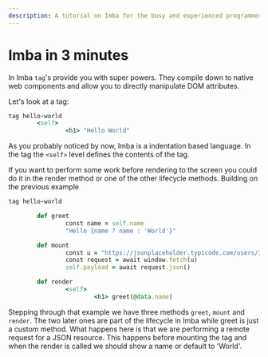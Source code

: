 ```yaml
---
description: A tutorial on Imba for the busy and experienced programmers.
---
```


# Imba in 3 minutes

In Imba `tag`'s provide you with super powers. They compile down to native web components and allow you to directly manipulate DOM attributes. 


Let's look at a tag:
```ruby
tag hello-world
        <self>
                <h1> "Hello World"
```

As you probably noticed by now, Imba is a indentation based language. In the tag the `<self>` level defines the contents of the tag.

If you want to perform some work before rendering to the screen you could do it in the render method or one of the other lifecycle methods. Building on the previous example

```ruby
tag hello-world

        def greet
                const name = self.name
                "Hello {name ? name : 'World'}"

        def mount
                const u = "https://jsonplaceholder.typicode.com/users/3"
                const request = await window.fetch(u)
                self.payload = await request.json()

        def render
                <self>
                        <h1> greet(@data.name)
```

Stepping through that example we have three methods `greet`, `mount` and `render`. The two later ones are part of the lifecycle in Imba while greet is just a custom method.  What happens here is that we are performing a remote request for a JSON
resource. This happens before mounting the tag and when the render is
called we should show a name or default to 'World'.
